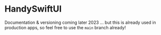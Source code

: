 # HandySwiftUI

Documentation & versioning coming later 2023 ... but this is already used in production apps, so feel free to use the `main` branch already!
